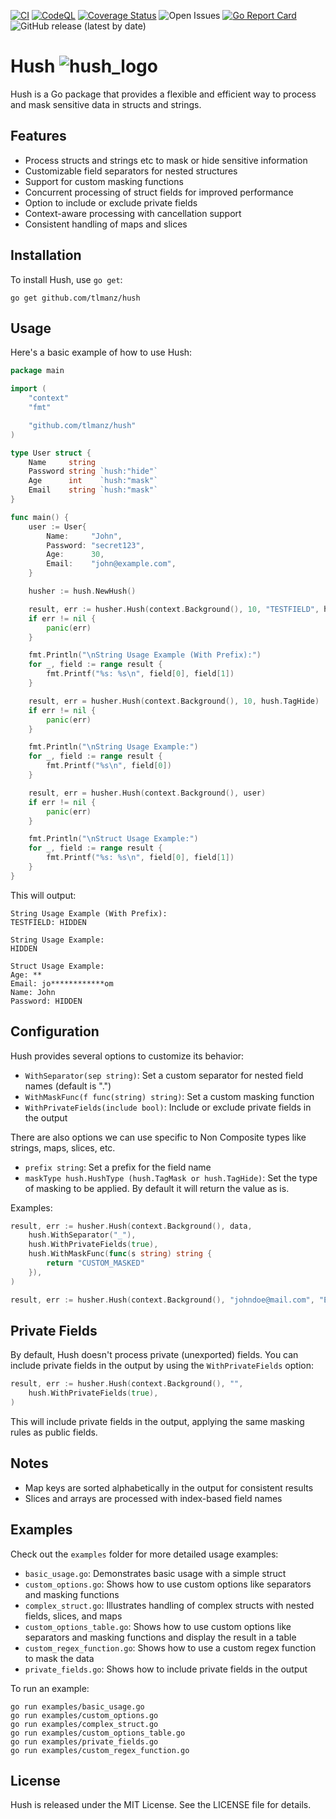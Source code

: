 [![CI](https://github.com/tlmanz/hush/actions/workflows/ci.yml/badge.svg)](https://github.com/tlmanz/hush/actions/workflows/ci.yml)
[![CodeQL](https://github.com/tlmanz/hush/actions/workflows/codequality.yml/badge.svg)](https://github.com/tlmanz/hush/actions/workflows/codequality.yml)
[![Coverage Status](https://coveralls.io/repos/github/tlmanz/hush/badge.svg)](https://coveralls.io/github/tlmanz/hush)
![Open Issues](https://img.shields.io/github/issues/tlmanz/hush)
[![Go Report Card](https://goreportcard.com/badge/github.com/tlmanz/hush)](https://goreportcard.com/report/github.com/tlmanz/hush)
![GitHub release (latest by date)](https://img.shields.io/github/v/release/tlmanz/hush)

# Hush ![hush_logo](https://i.ibb.co/YT7wSvZ/logo.png)

Hush is a Go package that provides a flexible and efficient way to process and mask sensitive data in structs and strings.

## Features

- Process structs and strings etc to mask or hide sensitive information
- Customizable field separators for nested structures
- Support for custom masking functions
- Concurrent processing of struct fields for improved performance
- Option to include or exclude private fields
- Context-aware processing with cancellation support
- Consistent handling of maps and slices

## Installation

To install Hush, use `go get`:

```
go get github.com/tlmanz/hush
```

## Usage

Here's a basic example of how to use Hush:

```go
package main

import (
	"context"
	"fmt"

	"github.com/tlmanz/hush"
)

type User struct {
	Name     string
	Password string `hush:"hide"`
	Age      int    `hush:"mask"`
	Email    string `hush:"mask"`
}

func main() {
	user := User{
		Name:     "John",
		Password: "secret123",
		Age:      30,
		Email:    "john@example.com",
	}

	husher := hush.NewHush()

	result, err := husher.Hush(context.Background(), 10, "TESTFIELD", hush.TagHide)
	if err != nil {
		panic(err)
	}

	fmt.Println("\nString Usage Example (With Prefix):")
	for _, field := range result {
		fmt.Printf("%s: %s\n", field[0], field[1])
	}

	result, err = husher.Hush(context.Background(), 10, hush.TagHide)
	if err != nil {
		panic(err)
	}

	fmt.Println("\nString Usage Example:")
	for _, field := range result {
		fmt.Printf("%s\n", field[0])
	}

	result, err = husher.Hush(context.Background(), user)
	if err != nil {
		panic(err)
	}

	fmt.Println("\nStruct Usage Example:")
	for _, field := range result {
		fmt.Printf("%s: %s\n", field[0], field[1])
	}
}
```

This will output:
```
String Usage Example (With Prefix):
TESTFIELD: HIDDEN

String Usage Example:
HIDDEN

Struct Usage Example:
Age: **
Email: jo************om
Name: John
Password: HIDDEN
```

## Configuration

Hush provides several options to customize its behavior:

- `WithSeparator(sep string)`: Set a custom separator for nested field names (default is ".")
- `WithMaskFunc(f func(string) string)`: Set a custom masking function
- `WithPrivateFields(include bool)`: Include or exclude private fields in the output

There are also options we can use specific to Non Composite types like strings, maps, slices, etc.

- `prefix string`: Set a prefix for the field name
- `maskType hush.HushType (hush.TagMask or hush.TagHide)`: Set the type of masking to be applied. By default it will return the value as is.

Examples:

```go
result, err := husher.Hush(context.Background(), data,
    hush.WithSeparator("_"),
    hush.WithPrivateFields(true),
    hush.WithMaskFunc(func(s string) string {
        return "CUSTOM_MASKED"
    }),
)
```

```go
result, err := husher.Hush(context.Background(), "johndoe@mail.com", "EMAIL", hush.TagMask)
```

## Private Fields

By default, Hush doesn't process private (unexported) fields. You can include private fields in the output by using the `WithPrivateFields` option:

```go
result, err := husher.Hush(context.Background(), "",
    hush.WithPrivateFields(true),
)
```

This will include private fields in the output, applying the same masking rules as public fields.

## Notes

- Map keys are sorted alphabetically in the output for consistent results
- Slices and arrays are processed with index-based field names

## Examples

Check out the `examples` folder for more detailed usage examples:

- `basic_usage.go`: Demonstrates basic usage with a simple struct
- `custom_options.go`: Shows how to use custom options like separators and masking functions
- `complex_struct.go`: Illustrates handling of complex structs with nested fields, slices, and maps
- `custom_options_table.go`: Shows how to use custom options like separators and masking functions and display the result in a table
- `custom_regex_function.go`: Shows how to use a custom regex function to mask the data
- `private_fields.go`: Shows how to include private fields in the output

To run an example:

```
go run examples/basic_usage.go
go run examples/custom_options.go
go run examples/complex_struct.go
go run examples/custom_options_table.go
go run examples/private_fields.go
go run examples/custom_regex_function.go
```

## License

Hush is released under the MIT License. See the LICENSE file for details.